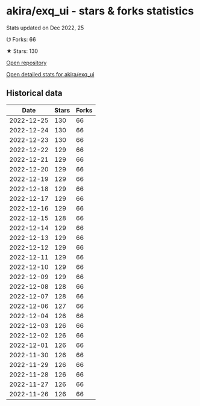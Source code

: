 # akira/exq_ui - stars & forks statistics

Stats updated on Dec 2022, 25

☋ Forks: 66

★ Stars: 130

[Open repository](https://github.com/akira/exq_ui)

[Open detailed stats for akira/exq_ui](https://reviewgithub.com/rep/akira/exq_ui)

## Historical data
| Date | Stars | Forks |
|------|-------|-------|
| 2022-12-25 | 130 | 66 | 
| 2022-12-24 | 130 | 66 | 
| 2022-12-23 | 130 | 66 | 
| 2022-12-22 | 129 | 66 | 
| 2022-12-21 | 129 | 66 | 
| 2022-12-20 | 129 | 66 | 
| 2022-12-19 | 129 | 66 | 
| 2022-12-18 | 129 | 66 | 
| 2022-12-17 | 129 | 66 | 
| 2022-12-16 | 129 | 66 | 
| 2022-12-15 | 128 | 66 | 
| 2022-12-14 | 129 | 66 | 
| 2022-12-13 | 129 | 66 | 
| 2022-12-12 | 129 | 66 | 
| 2022-12-11 | 129 | 66 | 
| 2022-12-10 | 129 | 66 | 
| 2022-12-09 | 129 | 66 | 
| 2022-12-08 | 128 | 66 | 
| 2022-12-07 | 128 | 66 | 
| 2022-12-06 | 127 | 66 | 
| 2022-12-04 | 126 | 66 | 
| 2022-12-03 | 126 | 66 | 
| 2022-12-02 | 126 | 66 | 
| 2022-12-01 | 126 | 66 | 
| 2022-11-30 | 126 | 66 | 
| 2022-11-29 | 126 | 66 | 
| 2022-11-28 | 126 | 66 | 
| 2022-11-27 | 126 | 66 | 
| 2022-11-26 | 126 | 66 | 


